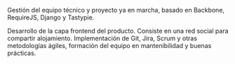 ---
---

Gestión del equipo técnico y proyecto ya en marcha, basado en Backbone, RequireJS, Django y Tastypie.

Desarrollo de la capa frontend del producto. Consiste en una red social para compartir alojamiento. Implementación de Git, Jira, Scrum y otras metodologías ágiles, formación del equipo en mantenibilidad y buenas prácticas.
